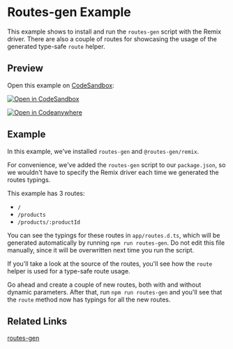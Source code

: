 # Routes-gen Example

This example shows to install and run the `routes-gen` script with the Remix driver. There are also a couple of routes for showcasing the usage of the generated type-safe `route` helper.

## Preview

Open this example on [CodeSandbox](https://codesandbox.com):

[![Open in CodeSandbox](https://codesandbox.io/static/img/play-codesandbox.svg)](https://codesandbox.io/s/github/remix-run/examples/tree/main/routes-gen)

[![Open in Codeanywhere](https://codeanywhere.com/img/open-in-codeanywhere-btn.svg)](https://app.codeanywhere.com/#https://github.com/remix-run/examples)

## Example

In this example, we've installed `routes-gen` and `@routes-gen/remix`.

For convenience, we've added the `routes-gen` script to our `package.json`, so we wouldn't have to specify the Remix driver each time we generated the routes typings.

This example has 3 routes:

- `/`
- `/products`
- `/products/:productId`

You can see the typings for these routes in `app/routes.d.ts`, which will be generated automatically by running `npm run routes-gen`. Do not edit this file manually, since it will be overwritten next time you run the script.

If you'll take a look at the source of the routes, you'll see how the `route` helper is used for a type-safe route usage.

Go ahead and create a couple of new routes, both with and without dynamic parameters. After that, run `npm run routes-gen` and you'll see that the `route` method now has typings for all the new routes.

## Related Links

[routes-gen](https://github.com/sandulat/routes-gen)
